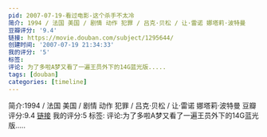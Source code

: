 ```yaml
---
pid: 2007-07-19-看过电影-这个杀手不太冷
简介: 1994 / 法国 美国 / 剧情 动作 犯罪 / 吕克·贝松 / 让·雷诺 娜塔莉·波特曼
豆瓣评分: '9.4'
链接: https://movie.douban.com/subject/1295644/
创建时间: '2007-07-19 21:34:33'
我的评分: '5'
标签:
评论: 为了多啦A梦又看了一遍王员外下的14G蓝光版.....
tags: [douban]
categories: [timeline]
---
```

简介:1994 / 法国 美国 / 剧情 动作 犯罪 / 吕克·贝松 / 让·雷诺 娜塔莉·波特曼
豆瓣评分:9.4
[链接](https://movie.douban.com/subject/1295644/)
我的评分:5
标签:
评论:为了多啦A梦又看了一遍王员外下的14G蓝光版.....
